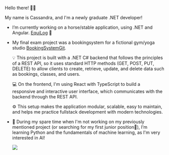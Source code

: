 Hello there! 👋😄

My name is Cassandra, and I'm a newly graduate .NET developer!
-  I’m currently working on a horse/stable application, using .NET and Angular. [EquiLog](https://github.com/Cassandra4321/EquiLog) 🐴 

  
- My final exam project was a bookingsystem for a fictional gym/yoga studio [BookingSystemGit](https://github.com/Cassandra4321/BookingSystem).
  
  💡 This project is built with a .NET C# backend that follows the principles of a REST API, so it uses standard HTTP methods (GET, POST, PUT, DELETE) to allow clients to create, retrieve, update, and delete data such as bookings, classes, and users.
  
  💻 On the frontend, I'm using React with TypeScript to build a responsive and interactive user interface, which communicates with the backend through the REST API.
  
  ⚙️ This setup makes the application modular, scalable, easy to maintain, and helps me practice fullstack development with modern technologies.


- 🧠 During my spare time when I'm not working on my previously mentioned project (or searching for my first junior position👀), I’m learning Python and the fundamentals of machine learning, as I'm very interested in AI!



  ![](https://komarev.com/ghpvc/?username=cassandra4321&style=pixel)
